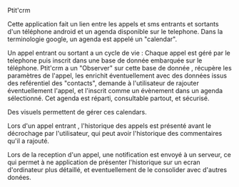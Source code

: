 Ptit'crm

Cette application fait un lien entre les appels et sms entrants et sortants d'un téléphone android et un agenda disponible sur le telephone.
Dans la terminologie google, un agenda est appelé un "calendar".

Un appel entrant ou sortant a un cycle de vie : Chaque appel est géré par le telephone puis inscrit dans une base de donnée embarquée sur le téléphone.
Ptit'crm a un "Observer" sur cette base de donnée , récupère les paramètres de l'appel, les enrichit éventuellement avec des données issus des reférentiel des "contacts", demande à l'utilisateur de rajouter éventuellement l'appel, et l'inscrit comme un évènement dans un agenda sélectionné.
Cet agenda est réparti, consultable partout, et sécurisé.

Des visuels permettent de gérer ces calendars.

Lors d'un appel entrant , l'historique des appels est présenté avant le décrochage par l'utilisateur, qui peut avoir l'historique des commentaires qu'il a rajouté.

Lors de la reception d'un appel, une notification est envoyé à un serveur, ce qui permet à ne application de présenter l'historique sur un ecran d'ordinateur plus détaillé, et eventuellement de le consolider avec d'autres donées.